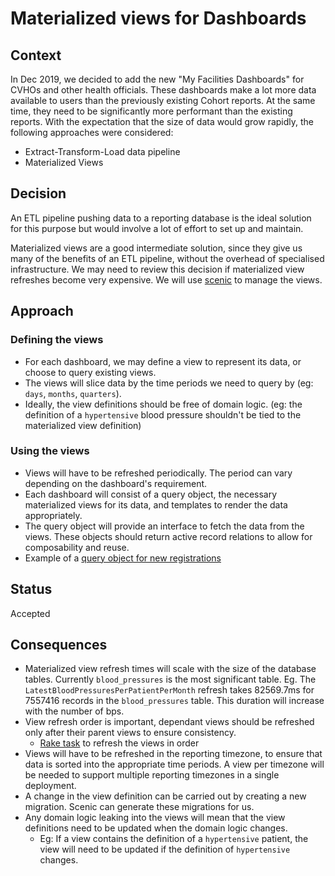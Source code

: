 # Materialized views for Dashboards

## Context
In Dec 2019, we decided to add the new "My Facilities Dashboards" for CVHOs and other health officials.
These dashboards make a lot more data available to users than the previously existing Cohort reports.
At the same time, they need to be significantly more performant than the existing reports.
With the expectation that the size of data would grow rapidly, the following approaches were considered:
* Extract-Transform-Load data pipeline
* Materialized Views

## Decision
An ETL pipeline pushing data to a reporting database is the ideal solution for this purpose but would involve a lot of effort to set up and maintain.

Materialized views are a good intermediate solution, since they give us many of the benefits of an ETL pipeline,
without the overhead of specialised infrastructure. We may need to review this decision if materialized view refreshes become very expensive.
We will use [scenic](https://github.com/scenic-views/scenic) to manage the views.

## Approach
### Defining the views
* For each dashboard, we may define a view to represent its data, or choose to query existing views.
* The views will slice data by the time periods we need to query by (eg: `days`, `months`, `quarters`).
* Ideally, the view definitions should be free of domain logic. (eg: the definition of a `hypertensive` blood pressure shouldn't be tied to the materialized view definition)
### Using the views
* Views will have to be refreshed periodically. The period can vary depending on the dashboard's requirement.
* Each dashboard will consist of a query object, the necessary materialized views for its data, and templates to render the data appropriately.
* The query object will provide an interface to fetch the data from the views. These objects should return active record relations to allow for composability and reuse.
* Example of a [query object for new registrations](https://github.com/simpledotorg/simple-server/blob/b0724c59e32bad4150f216378b024a1e98df5f8e/app/queries/my_facilities/registrations_query.rb)
## Status

Accepted

## Consequences

* Materialized view refresh times will scale with the size of the database tables. Currently `blood_pressures` is the most significant table.
    Eg. The `LatestBloodPressuresPerPatientPerMonth` refresh takes 82569.7ms for 7557416 records in the `blood_pressures` table. This duration will increase with the number of bps.
* View refresh order is important, dependant views should be refreshed only after their parent views to ensure consistency.
    * [Rake task](https://github.com/simpledotorg/simple-server/blob/b0724c59e32bad4150f216378b024a1e98df5f8e/lib/tasks/refresh_materialized_db_views.rake) to refresh the views in order
* Views will have to be refreshed in the reporting timezone, to ensure that data is sorted into the appropriate time periods. A view per timezone will be needed to support multiple reporting timezones in a single deployment.
* A change in the view definition can be carried out by creating a new migration. Scenic can generate these migrations for us.
* Any domain logic leaking into the views will mean that the view definitions need to be updated when the domain logic changes.
    * Eg: If a view contains the definition of a `hypertensive` patient, the view will need to be updated if the definition of `hypertensive` changes.
